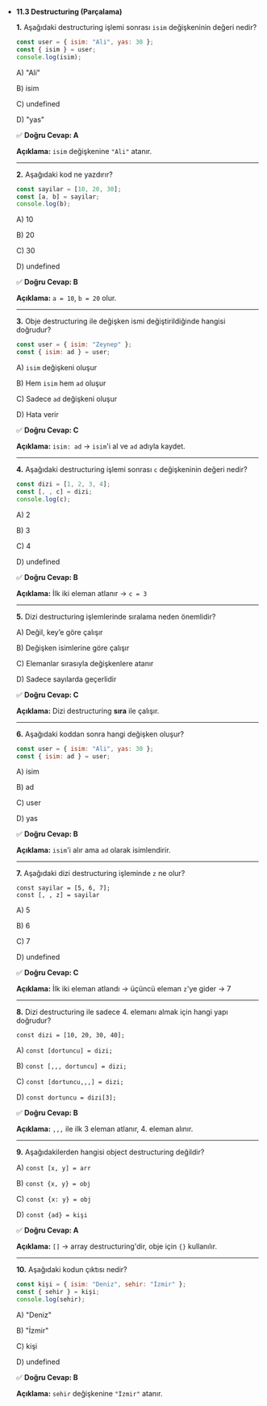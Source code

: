 - **11.3 Destructuring (Parçalama)**
    
    **1.** Aşağıdaki destructuring işlemi sonrası `isim` değişkeninin değeri nedir?
    
    ```jsx
    const user = { isim: "Ali", yas: 30 };
    const { isim } = user;
    console.log(isim);
    ```
    
    A) "Ali"
    
    B) isim
    
    C) undefined
    
    D) "yas"
    
    ✅ **Doğru Cevap: A**
    
    **Açıklama:** `isim` değişkenine `"Ali"` atanır.
    
    ---
    
    **2.** Aşağıdaki kod ne yazdırır?
    
    ```jsx
    const sayilar = [10, 20, 30];
    const [a, b] = sayilar;
    console.log(b);
    ```
    
    A) 10
    
    B) 20
    
    C) 30
    
    D) undefined
    
    ✅ **Doğru Cevap: B**
    
    **Açıklama:** `a = 10`, `b = 20` olur.
    
    ---
    
    **3.** Obje destructuring ile değişken ismi değiştirildiğinde hangisi doğrudur?
    
    ```jsx
    const user = { isim: "Zeynep" };
    const { isim: ad } = user;
    ```
    
    A) `isim` değişkeni oluşur
    
    B) Hem `isim` hem `ad` oluşur
    
    C) Sadece `ad` değişkeni oluşur
    
    D) Hata verir
    
    ✅ **Doğru Cevap: C**
    
    **Açıklama:** `isim: ad` → `isim`'i al ve `ad` adıyla kaydet.
    
    ---
    
    **4.** Aşağıdaki destructuring işlemi sonrası `c` değişkeninin değeri nedir?
    
    ```jsx
    const dizi = [1, 2, 3, 4];
    const [, , c] = dizi;
    console.log(c);
    ```
    
    A) 2
    
    B) 3
    
    C) 4
    
    D) undefined
    
    ✅ **Doğru Cevap: B**
    
    **Açıklama:** İlk iki eleman atlanır → `c = 3`
    
    ---
    
    **5.** Dizi destructuring işlemlerinde sıralama neden önemlidir?
    
    A) Değil, key’e göre çalışır
    
    B) Değişken isimlerine göre çalışır
    
    C) Elemanlar sırasıyla değişkenlere atanır
    
    D) Sadece sayılarda geçerlidir
    
    ✅ **Doğru Cevap: C**
    
    **Açıklama:** Dizi destructuring **sıra** ile çalışır.
    
    ---
    
    **6.** Aşağıdaki koddan sonra hangi değişken oluşur?
    
    ```jsx
    const user = { isim: "Ali", yas: 30 };
    const { isim: ad } = user;
    ```
    
    A) isim
    
    B) ad
    
    C) user
    
    D) yas
    
    ✅ **Doğru Cevap: B**
    
    **Açıklama:** `isim`'i alır ama `ad` olarak isimlendirir.
    
    ---
    
    **7.** Aşağıdaki dizi destructuring işleminde `z` ne olur?
    
    ```
    const sayilar = [5, 6, 7];
    const [, , z] = sayilar
    ```
    
    A) 5
    
    B) 6
    
    C) 7
    
    D) undefined
    
    ✅ **Doğru Cevap: C**
    
    **Açıklama:** İlk iki eleman atlandı → üçüncü eleman `z`'ye gider → 7
    
    ---
    
    **8.** Dizi destructuring ile sadece 4. elemanı almak için hangi yapı doğrudur?
    
    ```
    const dizi = [10, 20, 30, 40];
    ```
    
    A) `const [dortuncu] = dizi;`
    
    B) `const [,,, dortuncu] = dizi;`
    
    C) `const [dortuncu,,,] = dizi;`
    
    D) `const dortuncu = dizi[3];`
    
    ✅ **Doğru Cevap: B**
    
    **Açıklama:** `,,,` ile ilk 3 eleman atlanır, 4. eleman alınır.
    
    ---
    
    **9.** Aşağıdakilerden hangisi object destructuring değildir?
    
    A) `const [x, y] = arr`
    
    B) `const {x, y} = obj`
    
    C) `const {x: y} = obj`
    
    D) `const {ad} = kişi`
    
    ✅ **Doğru Cevap: A**
    
    **Açıklama:** `[]` → array destructuring'dir, obje için `{}` kullanılır.
    
    ---
    
    **10.** Aşağıdaki kodun çıktısı nedir?
    
    ```jsx
    const kişi = { isim: "Deniz", sehir: "İzmir" };
    const { sehir } = kişi;
    console.log(sehir);
    ```
    
    A) "Deniz"
    
    B) "İzmir"
    
    C) kişi
    
    D) undefined
    
    ✅ **Doğru Cevap: B**
    
    **Açıklama:** `sehir` değişkenine `"İzmir"` atanır.